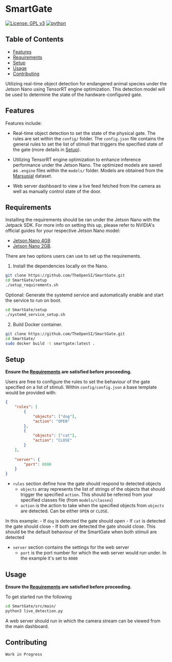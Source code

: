 # SmartGate

[![License: GPL v3](https://img.shields.io/badge/License-GPLv3-blue.svg)](https://www.gnu.org/licenses/gpl-3.0)
[![python](https://img.shields.io/badge/Python-3.6-3776AB.svg?style=flat&logo=python&logoColor=white)](https://www.python.org)

## Table of Contents

- [Features](#features) 
- [Requirements](#requirements) 
- [Setup](#setup) 
- [Usage](#usage)
- [Contributing](#contributing)

Utilizing real-time object detection for endangered animal species under the Jetson Nano using TensorRT engine optimization. This detection model will be used to determine the state of the hardware-configured gate.

## Features

Features include:

- Real-time object detection to set the state of the physical gate. The rules are set within the `config/` folder. The `config.json` file contains the general rules to set the list of stimuli that triggers the specified state of the gate (more details in [Setup](#setup)).

- Utilizing TensorRT engine optimization to enhance inference performance under the Jetson Nano. The optimized models are saved as `.engine` files within the `models/` folder. Models are obtained from the [Marsupial](https://github.com/carlosclaiton/marsupial) dataset.

- Web server dashboard to view a live feed fetched from the camera as well as manually control state of the door.

## Requirements

Installing the requirements should be ran under the Jetson Nano with the Jetpack SDK. For more info on setting this up, please refer to NVIDIA's official guides for your respective Jetson Nano model: 

- [Jetson Nano 4GB](https://developer.nvidia.com/embedded/learn/get-started-jetson-nano-devkit) 
- [Jetson Nano 2GB](https://developer.nvidia.com/embedded/learn/get-started-jetson-nano-2gb-devkit).

There are two options users can use to set up the requirements.

1. Install the dependencies locally on the Nano.

```sh
git clone https://github.com/TheOpenSI/SmartGate.git
cd SmartGate/setup
./setup_requirements.sh
```

Optional: Generate the systemd service and automatically enable and start the service to run on boot. 
```sh
cd SmartGate/setup
./systemd_service_setup.sh
```

2. Build Docker container.

```sh
git clone https://github.com/TheOpenSI/SmartGate.git
cd SmartGate/
sudo docker build -t smartgate:latest .
```

## Setup

**Ensure the [Requirements](#requirements) are satisfied before proceeding.**

Users are free to configure the rules to set the behaviour of the gate specified on a list of stimuli. Within `config/config.json` a base template would be provided with:

```json
{
    "rules": [
        {
            "objects": ["dog"],
            "action": "OPEN"
        },
        {
            "objects": ["cat"],
            "action": "CLOSE"
        }
    ],
    
    "server": {
        "port": 8080
    }
}
```

- `rules` section define how the gate should respond to detected objects
    - `objects` array represents the list of strings of the objects that should trigger the specified `action`. This should be referred from your specified classes file (from `models/classes`)
    - `action` is the action to take when the specified objects from `objects` are detected. Can be either `OPEN` or `CLOSE`.

In this example:
    - If `dog` is detected the gate should open
    - If `cat` is detected the gate should close
    - If both are detected the gate should close. This should be the default behaviour of the SmartGate when both stimuli are detected

- `server` section contains the settings for the web server
    - `port` is the port number for which the web server would run under. In the example it's set to `8080` 

## Usage

**Ensure the [Requirements](#requirements) are satisfied before proceeding.**

To get started run the following 

```sh
cd SmartGate/src/main/
python3 live_detection.py
```

A web server should run in which the camera stream can be viewed from the main dashboard.

## Contributing

`Work in Progress`
